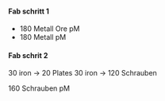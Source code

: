 

#### Fab schritt 1
- 180 Metall Ore pM
- 180 Metall pM
#### Fab schrit 2

30 iron -> 20 Plates
30 iron -> 120 Schrauben

160 Schrauben pM